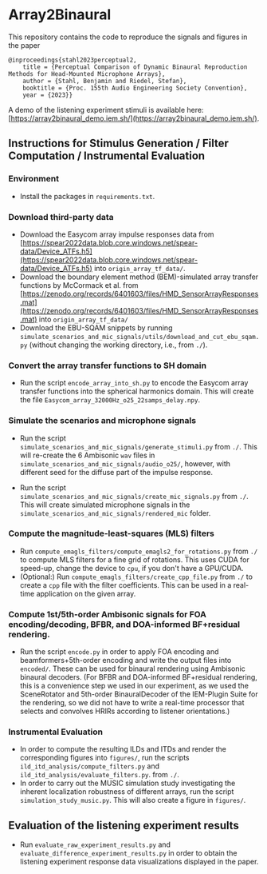 # Array2Binaural

This repository contains the code to reproduce the signals and figures in the paper

```
@inproceedings{stahl2023perceptual2,
    title = {Perceptual Comparison of Dynamic Binaural Reproduction Methods for Head-Mounted Microphone Arrays},
    author = {Stahl, Benjamin and Riedel, Stefan},
    booktitle = {Proc. 155th Audio Engineering Society Convention},
    year = {2023}}
```

A demo of the listening experiment stimuli is available here: [https://array2binaural_demo.iem.sh/](https://array2binaural_demo.iem.sh/).

## Instructions for Stimulus Generation / Filter Computation / Instrumental Evaluation
### Environment
- Install the packages in `requirements.txt`.

### Download third-party data
- Download the Easycom array impulse responses data from [https://spear2022data.blob.core.windows.net/spear-data/Device_ATFs.h5](https://spear2022data.blob.core.windows.net/spear-data/Device_ATFs.h5) into `origin_array_tf_data/`.
- Download the boundary element method (BEM)-simulated array transfer functions by McCormack et al. from [https://zenodo.org/records/6401603/files/HMD_SensorArrayResponses.mat](https://zenodo.org/records/6401603/files/HMD_SensorArrayResponses.mat) into `origin_array_tf_data/`
- Download the EBU-SQAM snippets by running `simulate_scenarios_and_mic_signals/utils/download_and_cut_ebu_sqam.py` (without changing the working directory, i.e., from `./`).


### Convert the array transfer functions to SH domain
- Run the script `encode_array_into_sh.py` to encode the Easycom array transfer functions into the spherical harmonics domain. This will create the file `Easycom_array_32000Hz_o25_22samps_delay.npy`. 

### Simulate the scenarios and microphone signals
- Run the script `simulate_scenarios_and_mic_signals/generate_stimuli.py` from `./`. This will re-create the 6 Ambisonic `wav` files in `simulate_scenarios_and_mic_signals/audio_o25/`, however, with different seed for the diffuse part of the impulse response.

- Run the script `simulate_scenarios_and_mic_signals/create_mic_signals.py` from `./`. This will create simulated microphone signals in the `simulate_scenarios_and_mic_signals/rendered_mic` folder.

### Compute the magnitude-least-squares (MLS) filters
- Run `compute_emagls_filters/compute_emagls2_for_rotations.py` from `./` to compute MLS filters for a fine grid of rotations. This uses CUDA for speed-up, change the device to `cpu`, if you don't have a GPU/CUDA.
- (Optional:) Run `compute_emagls_filters/create_cpp_file.py` from `./` to create a `cpp` file with the filter coefficients. This can be used in a real-time application on the given array.  

### Compute 1st/5th-order Ambisonic signals for FOA encoding/decoding, BFBR, and DOA-informed BF+residual rendering.
- Run the script `encode.py` in order to apply FOA encoding and beamformers+5th-order encoding and write the output files into `encoded/`. These can be used for binaural rendering using Ambisonic binaural decoders. (For BFBR and  DOA-informed BF+residual rendering, this is a convenience step we used in our experiment, as we used the SceneRotator and 5th-order BinauralDecoder of the IEM-Plugin Suite for the rendering, so we did not have to write a real-time processor that selects and convolves HRIRs according to listener orientations.)

### Instrumental Evaluation
- In order to compute the resulting ILDs and ITDs and render the corresponding figures into `figures/`, run the scripts `ild_itd_analysis/compute_filters.py` and `ild_itd_analysis/evaluate_filters.py`. from `./`.
- In order to carry out the MUSIC simulation study investigating the inherent localization robustness of different arrays, run the script `simulation_study_music.py`. This will also create a figure in `figures/`.

## Evaluation of the listening experiment results
- Run `evaluate_raw_experiment_results.py` and `evaluate_difference_experiment_results.py` in order to obtain the listening experiment response data visualizations displayed in the paper.